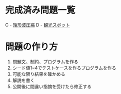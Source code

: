 # 完成済み問題一覧

C - [矩形波圧縮](/kukeiassyuku)
D - [観光スポット](/sightseeing)

# 問題の作り方

1. 問題文、制約、プログラムを作る
1. シード値1~4でテストケースを作るプログラムを作る
1. 可能な限り結果を確かめる
1. 解説を書く
1. 公開後に間違い指摘を受けたら修正する
